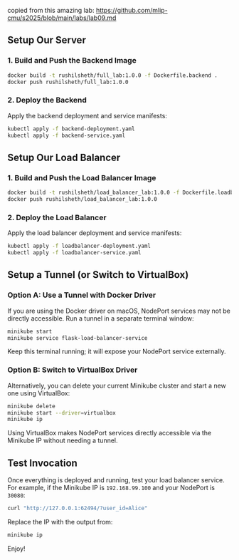 copied from this amazing lab: https://github.com/mlip-cmu/s2025/blob/main/labs/lab09.md

## Setup Our Server

### 1. Build and Push the Backend Image
```bash
docker build -t rushilsheth/full_lab:1.0.0 -f Dockerfile.backend .
docker push rushilsheth/full_lab:1.0.0
```

### 2. Deploy the Backend
Apply the backend deployment and service manifests:
```bash
kubectl apply -f backend-deployment.yaml
kubectl apply -f backend-service.yaml
```

## Setup Our Load Balancer

### 1. Build and Push the Load Balancer Image
```bash
docker build -t rushilsheth/load_balancer_lab:1.0.0 -f Dockerfile.loadbalancer .
docker push rushilsheth/load_balancer_lab:1.0.0
```

### 2. Deploy the Load Balancer
Apply the load balancer deployment and service manifests:
```bash
kubectl apply -f loadbalancer-deployment.yaml
kubectl apply -f loadbalancer-service.yaml
```

## Setup a Tunnel (or Switch to VirtualBox)

### Option A: Use a Tunnel with Docker Driver
If you are using the Docker driver on macOS, NodePort services may not be directly accessible. Run a tunnel in a separate terminal window:
```bash
minikube start
minikube service flask-load-balancer-service
```
Keep this terminal running; it will expose your NodePort service externally.

### Option B: Switch to VirtualBox Driver
Alternatively, you can delete your current Minikube cluster and start a new one using VirtualBox:
```bash
minikube delete
minikube start --driver=virtualbox
minikube ip
```
Using VirtualBox makes NodePort services directly accessible via the Minikube IP without needing a tunnel.

## Test Invocation
Once everything is deployed and running, test your load balancer service. For example, if the Minikube IP is `192.168.99.100` and your NodePort is `30080`:
```bash
curl "http://127.0.0.1:62494/?user_id=Alice"
```
Replace the IP with the output from:
```bash
minikube ip
```

Enjoy!
